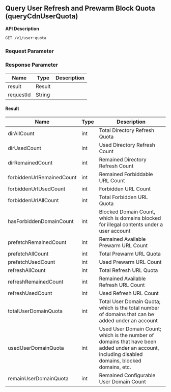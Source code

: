 ## Query User Refresh and Prewarm Block Quota (queryCdnUserQuota)

**API Description**

```reStructuredText
GET /v1/user:quota
```

### Request Parameter

### Response Parameter

| Name      | Type   | Description |
| --------- | ------ | ---- |
| result    | Result |      |
| requestId | String |      |

#### Result

| Name              | Type | Description                   |
| ----------------- | ---- | ---------------------- |
| dirAllCount           | int | Total Directory Refresh Quota |
| dirUsedCount         | int  | Used Directory Refresh Count                                              |
| dirRemainedCount      | int | Remained Directory Refresh Count                   |
| forbiddenUrlRemainedCount      | int | Remained Forbiddable URL Count                    |
| forbiddenUrlUsedCount      | int | Forbidden URL Count                   |
| forbiddenUrlAllCount      | int | Total Forbidden URL Quota                   |
| hasForbiddenDomainCount      | int | Blocked Domain Count, which is domains blocked for illegal contents under a user account  |
| prefetchRemainedCount           | int | Remained Available Prewarm URL Count |
| prefetchAllCount         | int  | Total Prewarm URL Quota                                              |
| prefetchUsedCount      | int | Used Prewarm URL Count                   |
| refreshAllCount      | int |         Total Refresh URL Quota            |
| refreshRemainedCount      | int | Remained Available Refresh URL Count                   |
| refreshUsedCount      | int | Used Refresh URL Count                  |
| totalUserDomainQuota      | int | Total User Domain Quota;  which is the total number of domains that can be added under an account|
| usedUserDomainQuota      | int | Used User Domain Count; which is the number of domains that have been added under an account, including disabled domains, blocked domains, etc.|
| remainUserDomainQuota      | int | Remained Configurable User Domain Count               |
